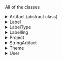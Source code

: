 All of the classes
<details><summary>Artifact (abstract class)</summary>
    <b>id:</b> number <br>
    <b>identifier:</b> string <br>
    <b>data:</b> any <br>
    completed: boolean (when the artifact has been completely labelled) <br>
    labellings: Array < Labelling > (how the artifact was labelled) <br>
    start: number (start index of artifact split) <br>
    end: number (end index of artifact split) <br>
    parentId: number (parent artifact ID in case of split) <br>
    childIds: Array <&lt> number <&gt>  (child artifact IDs in case of split) <br>
    highlighted: any (highlight info of the artifact)
</details>

<details><summary>Label</summary>
    <b>id:</b> number <br>
    <b>name:</b> string <br>
    <b>desc:</b> string <br>
    <b>type:</b> string <br>
    labelParents: Array &lt Label &gt  (array containing parent labels) <br>
    labelChilds: Array [Label]  (array containing child labels) <br>
    artifacts: Array &lt Artifact &gt  (array containing artifacts with the label) <br>
    users: Array &lt User &gt  (array containing user who have used the label) <br>
    themes: Array &lt Theme &gt  (array of themes to which the label belongs) <br>
    deleted: boolean (deletion status of the label)
</details>

<details><summary>LabelType</summary>
    <b>id:</b> number <br>
    <b>name:</b> string <br>
    <b>labels:</b> Array &lt Label &gt 
</details>

<details><summary>Labelling</summary>
    <b>id:</b> number <br>
    <b>name:</b> string <br>
    <b>labels:</b> Array &lt any &gt 
</details>

<details><summary>Project</summary>
    <b>id:</b> number <br>
    <b>name:</b> string <br>
    <b>description:</b> string <br>
    users: Array &lt User &gt  (array of users of the project) <br>
    numberOfArtifacts: number (number of artifacts in a) <br>
    numberOfCLArtifacts: number (number of completely labelled artifacts in a project) <br>
    frozen: boolean (status on if the project is frozen) <br>
    criteria: number (number of times project artifacts have to be labelled) <br>
    admin: boolean (if current is admin of the project) <br>
</details>

<details><summary>StringArtifact</summary>
    <b>id:</b> number <br>
    <b>identifier:</b> string <br>
    <b>data:</b> string <br>
    completed: boolean (when the artifact has been completely labelled) <br>
    labellings: Array &lt Labelling> (how the artifact was labelled) <br>
    start: number (start index of artifact split) <br>
    end: number (end index of artifact split) <br>
    parentId: number (parent artifact ID in case of split) <br>
    childIds: Array &lt number> (child artifact IDs in case of split) <br>
    highlighted: any (highlight info of the artifact)
</details>

<details><summary>Theme</summary>
    <b>id:</b> number <br>
    <b>name:</b> string <br>
    <b>desc:</b> string <br>
    themeParents: Array &lt Theme &gt  (array of parent themes of the theme) <br>
    themeChilds: Array &lt Theme &gt  (array of child themes of the theme) <br>
    labels: Array &lt Label &gt  (array of labels that belong to the theme) <br>
    deleted: boolean (deletion status of the theme)
</details>

<details><summary>User</summary>
    <b>id:</b> number <br>
    <b>username:</b> string <br>
    <b>email:</b> string <br>
    description: string (description of the user) <br>
    status: string (status of the user based on approval) <br>
    type: string (user type ex: if admin) 
</details>


